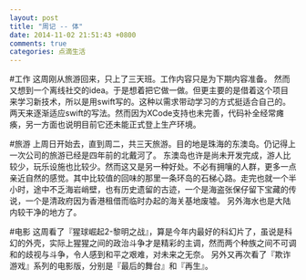 ```yaml
---
layout: post
title: "周记 -- 体"
date: 2014-11-02 21:51:43 +0800
comments: true
categories: 点滴生活
---
```

#工作
这周刚从旅游回来，只上了三天班。工作内容只是为下期内容准备。
然而又想到一个离线社交的idea。于是想着把它做一做。但更主要的是借着这个项目来学习新技术，所以是用swift写的。这种以需求带动学习的方式挺适合自己的。两天来逐渐适应swift的写法。然而因为XCode支持也未完善，代码补全经常瘫痪，另一方面也说明目前它还未能正式登上生产环境。

#旅游
上周日开始去，直到周二，共三天旅游。目的地是珠海的东澳岛。仍记得上一次公司的旅游已经是四年前的北戴河了。
东澳岛也许是尚未开发完成，游人比较少，玩乐设施也比较少。然而这又是另一种好处。不必有拥嚷的人群，更多一点亲近自然的感觉。其中比较值的回味的那里一条环岛的石梯心路。走完也就一个半小时，途中不乏海岩峭壁，也有历史遗留的古迹，一个是海盗张保仔留下宝藏的传说，一个是清政府因为香港租借而临时办起的海关基地废墟。
另外海水也是大陆内较干净的地方了。

#电影
这周看了『猩球崛起2-黎明之战』，算是今年内最好的科幻片了，虽说是科幻的外壳，实际上猩猩之间的政治斗争才是精彩的主调，然而两个种族之间不可调和的歧视与斗争，令人感到和平之艰难，对未来之无奈。
另外又再次看了『欺诈游戏』系列的电影版，分别是『最后的舞台』和『再生』。
